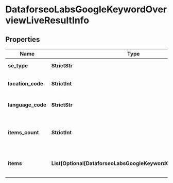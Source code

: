 # DataforseoLabsGoogleKeywordOverviewLiveResultInfo


## Properties

| Name | Type | Description | Notes |
|------------ | ------------- | ------------- | -------------|
**se_type** | **StrictStr** | search engine type |[optional]|
**location_code** | **StrictInt** | location code in a POST array |[optional]|
**language_code** | **StrictStr** | language code in a POST array |[optional]|
**items_count** | **StrictInt** | the number of results returned in the items array |[optional]|
**items** | **List[Optional[DataforseoLabsGoogleKeywordOverviewLiveItem]]** | contains keywords and related data |[optional]|